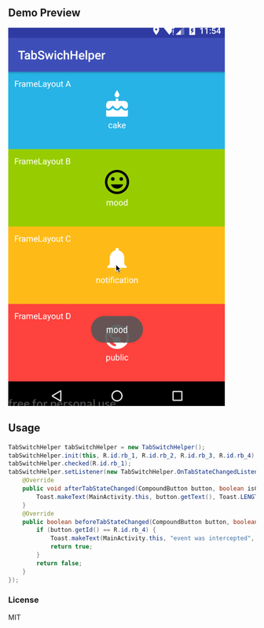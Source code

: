 ## Demo Preview
![](https://raw.githubusercontent.com/BangBangArmy/TabSwitchHelper/master/demo.gif?raw=true)

## Usage
```java
TabSwitchHelper tabSwitchHelper = new TabSwitchHelper();
tabSwitchHelper.init(this, R.id.rb_1, R.id.rb_2, R.id.rb_3, R.id.rb_4);
tabSwitchHelper.checked(R.id.rb_1);
tabSwitchHelper.setListener(new TabSwitchHelper.OnTabStateChangedListener() {
    @Override
    public void afterTabStateChanged(CompoundButton button, boolean isChecked) {
        Toast.makeText(MainActivity.this, button.getText(), Toast.LENGTH_SHORT).show();
    }
    @Override
    public boolean beforeTabStateChanged(CompoundButton button, boolean isChecked) {
        if (button.getId() == R.id.rb_4) {
            Toast.makeText(MainActivity.this, "event was intercepted", Toast.LENGTH_SHORT).show();
            return true;
        }
        return false;
    }
});
```

### License
MIT